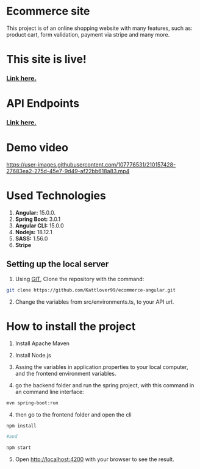 # Ecommerce site

This project is of an online shopping website with many features, such as:
product cart, form validation, payment via stripe and many more.



# This site is live!

### [Link here.](https://ecommerce-as.vercel.app/)

# API Endpoints

### [Link here.](https://angular-eshop-backend.herokuapp.com/swagger-ui/index.html)

# Demo video

https://user-images.githubusercontent.com/107776531/210157428-27683ea2-275d-45e7-9d49-af22bb618a83.mp4


# Used Technologies

1. **Angular:** 15.0.0.
1. **Spring Boot:** 3.0.1
1. **Angular CLI:** 15.0.0
1. **Nodejs:** 18.12.1
1. **SASS:** 1.56.0
1. **Stripe**

## Setting up the local server

1. Using [GIT](https://git-scm.com/), Clone the repository with the command:
```bash
git clone https://github.com/Kattlover99/ecommerce-angular.git
```
2. Change the variables from src/environments.ts, to your API url.




# How to install the project

1. Install Apache Maven
2. Install Node.js
3. Assing the variables in application.properties to your local computer, and the frontend environment variables.

4. go the backend folder and run the spring project, with this command in an command line interface:

```bash
mvn spring-boot:run

```

4. then go to the frontend folder and open the cli

```bash
npm install

#and

npm start
```

5. Open [http://localhost:4200](http://localhost:4200) with your browser to see the result.
